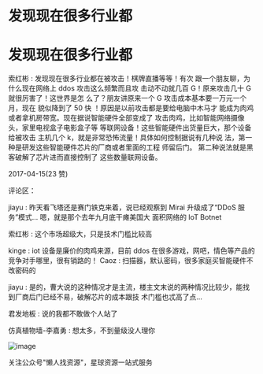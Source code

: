 # 发现现在很多行业都

# 发现现在很多行业都

索红彬 : 发现现在很多行业都在被攻击！棋牌直播等等！有次 跟一个朋友聊，为什么现在网络上 ddos 攻击这么频繁而且攻 击动不动就几百 G！原来攻击几十 G 就很厉害了！这世界是怎 么了？朋友讲原来一个 G 攻击成本基本要一万元一个月，现在 貌似降到了 50 快 ！原因是以前攻击都是要给电脑中木马才 能成为肉鸡或者拿机房带宽。现在据说智能硬件全部变成了 攻击肉鸡，比如智能网络摄像头，家里电视盒子电影盒子等 等联网设备！这些智能硬件出货量巨大，那个设备给被攻击 主机几个 k，就是非常恐怖流量！具体如何控制据说有几种说 法，第一种是研发这些智能硬件芯片的厂商或者里面的工程 师留后门。 第二种说法就是黑客破解了芯片进而直接控制了 这些数量联网设备。

2017-04-15(23 赞)

评论区：

jiayu : 昨天看飞塔还是赛门铁克来着，说已经观察到 Mirai 升级成了“DDoS 服务”模式… 嗯，就是那个去年九月底干瘫美国大 面积网络的 IoT Botnet

索红彬 : 这个市场超级大，只是技术门槛比较高

kinge : iot 设备是廉价的肉鸡来源，目前 ddos 在很多游戏，网吧，情色等产品的竞争对手哪里，很有销路的！ Caoz : 扫描器，默认密码，很多家庭买智能硬件不改密码的

jiayu : 是的，曹大说的这种情况才是主流，楼主文末说的两种情况比较少，能找到厂商后门已经不易，破解芯片的成本跟技 术门槛也忒高了点…

君发地板 : 说的我都不敢做个人站了

仿真植物墙-李嘉勇 : 想太多，不到量级没人理你

![image](img/Image_465.png)

关注公众号"懒人找资源"，星球资源一站式服务